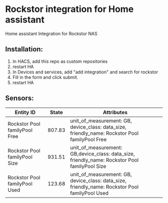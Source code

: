 # Rockstor integration for Home assistant


Home assistant Integration for Rockstor NAS

## Installation:  
1. In HACS, add this repo as custom repositories  
2. restart HA
3. In Devices and services, add "add integration" and search for rockstor  
4. Fill in the form and click submit.  
5. restart HA

## Sensors:
| Entity ID | State | Attributes |
|-----------|-------|------------|
Rockstor Pool familyPool Free | 807.83 | unit_of_measurement: GB,  device_class: data_size,  friendly_name: Rockstor Pool familyPool Free  
Rockstor Pool familyPool Size | 931.51 | unit_of_measurement: GB,device_class: data_size, friendly_name: Rockstor Pool familyPool Size
Rockstor Pool familyPool Used | 123.68 | unit_of_measurement: GB, device_class: data_size, friendly_name: Rockstor Pool familyPool Used
